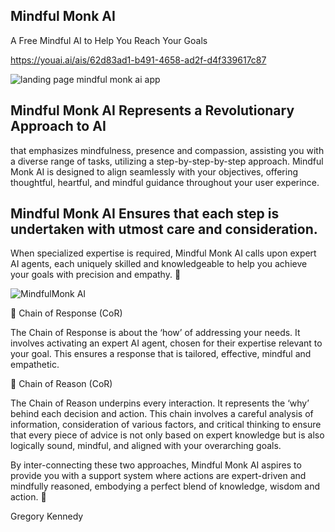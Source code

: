 ## Mindful Monk AI
A Free Mindful AI to Help You Reach Your Goals

https://youai.ai/ais/62d83ad1-b491-4658-ad2f-d4f339617c87

![landing page mindful monk ai app](https://github.com/themindfuldude/MindfulMonkAI/assets/130063458/0742c37f-cfe3-4914-aebc-9a4ce3167958)


## Mindful Monk AI Represents a Revolutionary Approach to AI 

that emphasizes mindfulness, presence and compassion, assisting you with a diverse range of tasks, utilizing a step-by-step-by-step approach.   Mindful Monk AI is designed to align seamlessly with your objectives, offering thoughtful, heartful, and mindful guidance throughout your user experince.

## Mindful Monk AI Ensures that each step is undertaken with utmost care and consideration.
When specialized expertise is required, Mindful Monk AI calls upon expert AI agents, each uniquely skilled and knowledgeable to help you achieve your goals with precision and empathy. 🌱

![MindfulMonk AI](https://github.com/themindfuldude/MindfulMonkAI/assets/130063458/569775ee-bf03-4036-a598-0d4bba60d7c8)


🔗 Chain of Response (CoR)

The Chain of Response is about the ‘how’ of addressing your needs.
It involves activating an expert AI agent, chosen for their expertise relevant to your goal.
This ensures a response that is tailored, effective, mindful and empathetic.


🔗 Chain of Reason (CoR)

The Chain of Reason underpins every interaction.
It represents the ‘why’ behind each decision and action.
This chain involves a careful analysis of information, consideration of various factors, and critical thinking to ensure that every piece of advice is not only based on expert knowledge but is also logically sound, mindful, and aligned with your overarching goals.

By inter-connecting these two approaches, Mindful Monk AI aspires to provide you with a support system where actions are expert-driven and mindfully reasoned, embodying a perfect blend of knowledge, wisdom and action. 🌿

Gregory Kennedy


